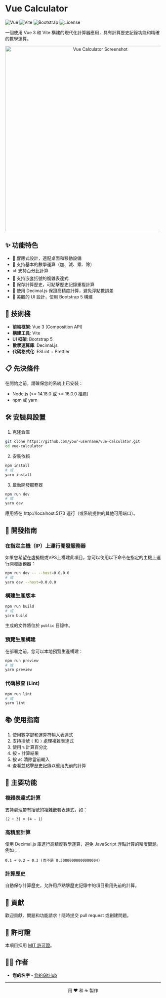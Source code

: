 # Vue Calculator

![Vue](https://img.shields.io/badge/Vue.js-3.2-4FC08D?style=flat&logo=vue.js&logoColor=white)
![Vite](https://img.shields.io/badge/Vite-4.3-646CFF?style=flat&logo=vite&logoColor=white)
![Bootstrap](https://img.shields.io/badge/Bootstrap-5.1-7952B3?style=flat&logo=bootstrap&logoColor=white)
![License](https://img.shields.io/badge/License-MIT-blue.svg)

一個使用 Vue 3 和 Vite 構建的現代化計算器應用，具有計算歷史記錄功能和精確的數學運算。

<p align="center">
  <img src="https://via.placeholder.com/600x400?text=Vue+Calculator" alt="Vue Calculator Screenshot" width="600">
</p>

## ✨ 功能特色

- 📱 響應式設計，適配桌面和移動設備
- 🧮 支持基本的數學運算（加、減、乘、除）
- 📊 支持百分比計算
- 🔄 支持嵌套括號的複雜表達式
- 📝 保存計算歷史，可點擊歷史記錄重複計算
- 🔢 使用 Decimal.js 保證高精度計算，避免浮點數誤差
- 🎨 美觀的 UI 設計，使用 Bootstrap 5 構建

## 🚀 技術棧

- **前端框架**: Vue 3 (Composition API)
- **構建工具**: Vite
- **UI 框架**: Bootstrap 5
- **數學運算庫**: Decimal.js
- **代碼格式化**: ESLint + Prettier

## 📋 先決條件

在開始之前，請確保您的系統上已安裝：

- Node.js (>= 14.18.0 或 >= 16.0.0 推薦)
- npm 或 yarn

## 🛠️ 安裝與設置

1. 克隆倉庫

```bash
git clone https://github.com/your-username/vue-calculator.git
cd vue-calculator
```

2. 安裝依賴

```bash
npm install
# 或
yarn install
```

3. 啟動開發服務器

```bash
npm run dev
# 或
yarn dev
```

應用將在 http://localhost:5173 運行（或系統提供的其他可用端口）。

## 🔧 開發指南

### 在指定主機（IP）上運行開發服務器

如果您希望在虛擬機或VPS上構建此項目，您可以使用以下命令在指定的主機上運行開發服務器：

```bash
npm run dev -- --host=0.0.0.0
# 或
yarn dev --host=0.0.0.0
```

### 構建生產版本

```bash
npm run build
# 或
yarn build
```

生成的文件將位於 `public` 目錄中。

### 預覽生產構建

在部署之前，您可以本地預覽生產構建：

```bash
npm run preview
# 或
yarn preview
```

### 代碼檢查 (Lint)

```bash
npm run lint
# 或
yarn lint
```

## 📚 使用指南

1. 使用數字鍵和運算符輸入表達式
2. 支持括號 `(` 和 `)` 處理複雜表達式
3. 使用 `%` 計算百分比
4. 按 `=` 計算結果
5. 按 `AC` 清除當前輸入
6. 查看並點擊歷史記錄以重用先前的計算

## 🧩 主要功能

### 複雜表達式計算

支持處理帶有括號的複雜嵌套表達式，如：
```
(2 + 3) × (4 - 1)
```

### 高精度計算

使用 Decimal.js 庫進行高精度數學運算，避免 JavaScript 浮點計算的精度問題。例如：
```
0.1 + 0.2 = 0.3 (而不是 0.30000000000000004)
```

### 計算歷史

自動保存計算歷史，允許用戶點擊歷史記錄中的項目重用先前的計算。

## 🤝 貢獻

歡迎貢獻、問題和功能請求！隨時提交 pull request 或創建問題。

## 📜 許可證

本項目採用 [MIT 許可證](LICENSE)。

## 👨‍💻 作者

- **您的名字** - [您的GitHub](https://github.com/your-username)

---

<p align="center">
  用 ❤️ 和 ☕ 製作
</p>
